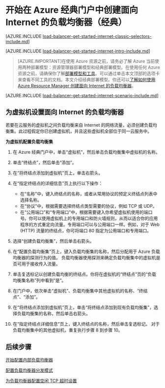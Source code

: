 
<properties 
   pageTitle="开始使用 Azure 经典门户在经典部署模型中创建面向 Internet 的负载均衡器 | Azure"
   description="了解如何使用 Azure 经典门户在经典部署模型中创建面向 Internet 的负载均衡器"
   services="load-balancer"
   documentationCenter="na"
   authors="joaoma"
   manager="carmonm"
   editor=""
   tags="azure-service-management"
/>
<tags  
   ms.service="load-balancer"
   ms.date="03/17/2016"
   wacn.date="08/29/2016" />

# 开始在 Azure 经典门户中创建面向 Internet 的负载均衡器（经典）

[AZURE.INCLUDE [load-balancer-get-started-internet-classic-selectors-include.md](../../includes/load-balancer-get-started-internet-classic-selectors-include.md)]

[AZURE.INCLUDE [load-balancer-get-started-internet-intro-include.md](../../includes/load-balancer-get-started-internet-intro-include.md)]

>[AZURE.IMPORTANT]在使用 Azure 资源之前，请务必了解 Azure 当前使用两种部署模型：资源管理器部署模型和经典部署模型。在使用任何 Azure 资源之前，请确保你了解[部署模型和工具](/documentation/articles/azure-classic-rm/)。可以通过单击本文顶部的选项卡来查看不同工具的文档。本文介绍经典部署模型。你还可以[了解如何使用 Azure Resource Manager 创建面向 Internet 的负载均衡器](/documentation/articles/load-balancer-get-started-internet-arm-ps/)。

[AZURE.INCLUDE [load-balancer-get-started-internet-scenario-include.md](../../includes/load-balancer-get-started-internet-scenario-include.md)]


## 为虚拟机设置面向 Internet 的负载均衡器

若要在云服务的虚拟机之间负载均衡来自 Internet 的网络流量，必须创建负载均衡集。此过程假定你已创建虚拟机，并且这些虚拟机全部位于同一云服务中。

**为虚拟机配置负载均衡集**

1. 在 Azure 经典门户中，单击“虚拟机”，然后单击负载均衡集中虚拟机的名称。
2.	单击“终结点”，然后单击“添加”。

4.	在“将终结点添加到虚拟机”页上，单击右箭头。

4.	在“指定终结点的详细信息”页上执行以下操作：
	- 在“名称”中，键入终结点的名称，或者从常用协议的预定义终结点列表中选择名称。
	-  在“协议”中，根据需要选择终结点类型需要的协议，例如 TCP 或 UDP。
 	-  在“公用端口”和“专用端口”中，根据需要键入你希望虚拟机使用的端口号。你可以使用虚拟机上的专用端口和防火墙规则，从而以适合你的应用程序的方式重定向流量。专用端口可以与公用端口一样。例如，对于 Web (HTTP) 流量的终结点，你可将端口 80 指定为公用端口和专用端口。

5.	选择“创建负载均衡集”，然后单击右箭头。

6.	在“配置负载均衡集”页上，键入负载均衡集的名称，然后分配用于 Azure 负载均衡器的探测行为的值。
负载均衡器使用探测来确定负载均衡集中的虚拟机是否可用于接收传入流量。

7.	单击复选标记以创建负载均衡的终结点。你将在虚拟机的“终结点”页的“负载均衡集名称”列中看到“是”。

8.	在门户中，依次单击“虚拟机”、负载均衡集中其他虚拟机的名称、“终结点”、“添加”。

9.	在“将终结点添加到虚拟机”页上，单击“将终结点添加到现有负载均衡集”，选择负载均衡集的名称，然后单击右箭头。

10.	在“指定终结点详细信息”页上，键入终结点的名称，然后单击复选标记。
对于负载均衡集中的其他虚拟机，重复执行步骤 8 到步骤 10。



## 后续步骤

[开始配置内部负载均衡器](/documentation/articles/load-balancer-get-started-ilb-arm-ps/)

[配置负载均衡器分发模式](/documentation/articles/load-balancer-distribution-mode/)

[为负载均衡器配置空闲 TCP 超时设置](/documentation/articles/load-balancer-tcp-idle-timeout/)

<!---HONumber=Mooncake_0822_2016-->